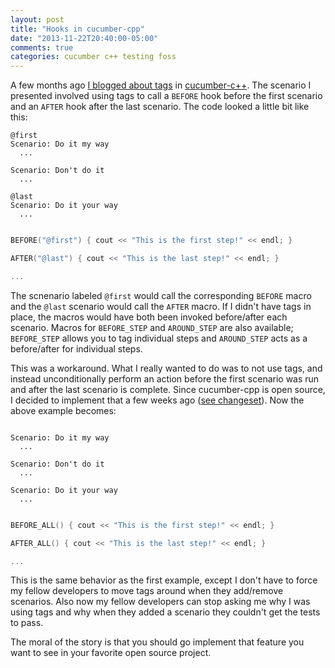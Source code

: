 ```yaml
---
layout: post
title: "Hooks in cucumber-cpp"
date: "2013-11-22T20:40:00-05:00"
comments: true
categories: cucumber c++ testing foss
---
```


A few months ago [I blogged about tags](/blog/2013/04/15/tags-in-c-plus-plus-cucumber-tests/) in [cucumber-c++](https://github.com/cucumber/cucumber-cpp). The scenario I presented involved using tags to call a `BEFORE` hook before the first scenario and an `AFTER` hook after the last scenario. The code looked a little bit like this:

``` cucumber DoStuff.feature
@first
Scenario: Do it my way
  ...

Scenario: Don't do it
  ...

@last
Scenario: Do it your way
  ...
```

``` c++ DoStuff_StepDefinitions.cpp

BEFORE("@first") { cout << "This is the first step!" << endl; }

AFTER("@last") { cout << "This is the last step!" << endl; }

...

```

The scnenario labeled `@first` would call the corresponding `BEFORE` macro and the `@last` scenario would call the `AFTER` macro. If I didn't have tags in place, the macros would have both been invoked before/after each scenario. Macros for `BEFORE_STEP` and `AROUND_STEP` are also available; `BEFORE_STEP` allows you to tag individual steps and `AROUND_STEP` acts as a before/after for individual steps.

This was a workaround. What I really wanted to do was to not use tags, and instead unconditionally perform an action before the first scenario was run and after the last scenario is complete. Since cucumber-cpp is open source, I decided to implement that a few weeks ago ([see changeset](https://github.com/cucumber/cucumber-cpp/commit/26e11d0248edf32a8bac17df9d2d4ceb135ed502)). Now the above example becomes:

``` cucumber DoStuff.feature

Scenario: Do it my way
  ...

Scenario: Don't do it
  ...

Scenario: Do it your way
  ...
```

``` c++ DoStuff_StepDefinitions.cpp

BEFORE_ALL() { cout << "This is the first step!" << endl; }

AFTER_ALL() { cout << "This is the last step!" << endl; }

...

```

This is the same behavior as the first example, except I don't have to force my fellow developers to move tags around when they add/remove scenarios. Also now my fellow developers can stop asking me why I was using tags and why when they added a scenario they couldn't get the tests to pass.

The moral of the story is that you should go implement that feature you want to see in your favorite open source project.
